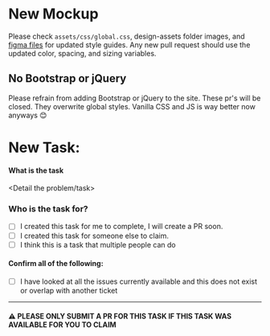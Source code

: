 # New Mockup

Please check `assets/css/global.css`, design-assets folder images, and [figma files](https://www.figma.com/file/NY0Do1PFf4xl0ZuSTA1X9U/Keiko-Corp-Hacktoberfest-Project?node-id=2%3A10) for updated style guides. Any new pull request should use the updated color, spacing, and sizing variables.

## No Bootstrap or jQuery

Please refrain from adding Bootstrap or jQuery to the site. These pr's will be closed. They overwrite global styles. Vanilla CSS and JS is way better now anyways 😊

# New Task:

[//]: # 'Please use this template when creating new tasks, issues not using this template will be closed'

#### What is the task

<Detail the problem/task>

### Who is the task for?

[//]: # 'Place and x in between the brackets to check'

- [ ] I created this task for me to complete, I will create a PR soon.
- [ ] I created this task for someone else to claim.
- [ ] I think this is a task that multiple people can do

#### Confirm all of the following:

[//]: # 'Place and x in between the brackets to check'

- [ ] I have looked at all the issues currently available and this does not exist or overlap with another ticket

---

[//]: # 'Leave this section in tack, this is to ensure the task is not completed by some one else'

#### ⚠️ PLEASE ONLY SUBMIT A PR FOR THIS TASK IF THIS TASK WAS AVAILABLE FOR YOU TO CLAIM
